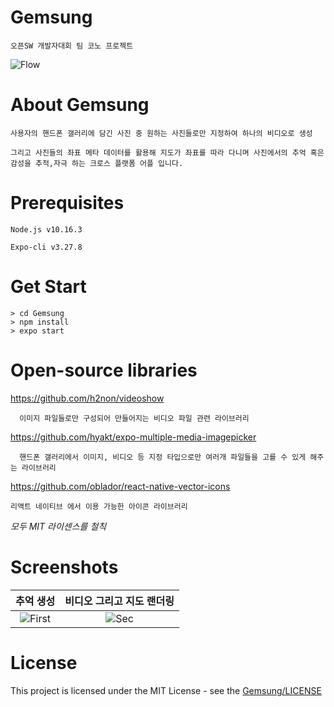 # Gemsung
    오픈SW 개발자대회 팀 코노 프로젝트
![Flow](https://user-images.githubusercontent.com/33346331/66287722-c2987d00-e911-11e9-94dd-c45fbe327bed.jpg)
# About Gemsung
    사용자의 핸드폰 갤러리에 담긴 사진 중 원하는 사진들로만 지정하여 하나의 비디오로 생성 
    
    그리고 사진들의 좌표 메타 데이터를 활용해 지도가 좌표를 따라 다니며 사진에서의 추억 혹은 감성을 추적,자극 하는 크로스 플랫폼 어플 입니다.
# Prerequisites
    Node.js v10.16.3
    
    Expo-cli v3.27.8
# Get Start
    > cd Gemsung
    > npm install
    > expo start
# Open-source libraries
https://github.com/h2non/videoshow
      
      이미지 파일들로만 구성되어 만들어지는 비디오 파일 관련 라이브러리

https://github.com/hyakt/expo-multiple-media-imagepicker

      핸드폰 갤러리에서 이미지, 비디오 등 지정 타입으로만 여러개 파일들을 고를 수 있게 해주는 라이브러리
      
https://github.com/oblador/react-native-vector-icons

    리액트 네이티브 에서 이용 가능한 아이콘 라이브러리

_모두 MIT 라이센스를 철칙_
# Screenshots
| 추억 생성 | 비디오 그리고 지도 랜더링 |
|:-:|:-:|
| ![First](https://user-images.githubusercontent.com/33346331/66270306-bdddb580-e88c-11e9-8bf3-3b92dafab1e6.jpg) | ![Sec](https://user-images.githubusercontent.com/33346331/66270305-bdddb580-e88c-11e9-9b62-2cb1b25ce60f.jpg) |
# License
This project is licensed under the MIT License - see the [Gemsung/LICENSE](LICENSE)
